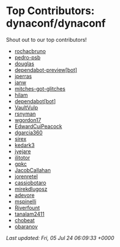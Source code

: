 # Top Contributors: dynaconf/dynaconf
Shout out to our top contributors!

- [rochacbruno](https://github.com/rochacbruno)
- [pedro-psb](https://github.com/pedro-psb)
- [douglas](https://github.com/douglas)
- [dependabot-preview[bot]](https://github.com/apps/dependabot-preview)
- [jperras](https://github.com/jperras)
- [janw](https://github.com/janw)
- [mitches-got-glitches](https://github.com/mitches-got-glitches)
- [hilam](https://github.com/hilam)
- [dependabot[bot]](https://github.com/apps/dependabot)
- [VaultVulp](https://github.com/VaultVulp)
- [rsnyman](https://github.com/rsnyman)
- [wgordon17](https://github.com/wgordon17)
- [EdwardCuiPeacock](https://github.com/EdwardCuiPeacock)
- [dgarcia360](https://github.com/dgarcia360)
- [sirex](https://github.com/sirex)
- [kedark3](https://github.com/kedark3)
- [jyejare](https://github.com/jyejare)
- [ilitotor](https://github.com/ilitotor)
- [gpkc](https://github.com/gpkc)
- [JacobCallahan](https://github.com/JacobCallahan)
- [jorenretel](https://github.com/jorenretel)
- [cassiobotaro](https://github.com/cassiobotaro)
- [mirekdlugosz](https://github.com/mirekdlugosz)
- [adevore](https://github.com/adevore)
- [mspinelli](https://github.com/mspinelli)
- [Riverfount](https://github.com/Riverfount)
- [tanalam2411](https://github.com/tanalam2411)
- [chobeat](https://github.com/chobeat)
- [obaranov](https://github.com/obaranov)


_Last updated: Fri, 05 Jul 24 06:09:33 +0000_